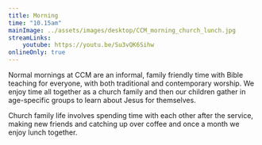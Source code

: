 ```yaml
---
title: Morning
time: "10.15am"
mainImage: ../assets/images/desktop/CCM_morning_church_lunch.jpg
streamLinks:
    youtube: https://youtu.be/Su3vQK6Sihw
onlineOnly: true
---
```

Normal mornings at CCM are an informal, family friendly time with Bible teaching for everyone, with both traditional and contemporary worship. We enjoy time all together as a church family and then our children gather in age-specific groups to learn about Jesus for themselves.

Church family life involves spending time with each other after the service, making new friends and catching up over coffee and once a month we enjoy lunch together.
